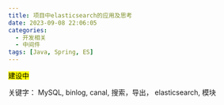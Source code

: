 ```yaml
---
title: 项目中elasticsearch的应用及思考
date: 2023-09-08 22:06:05
categories:
  - 开发相关
  - 中间件
tags: [Java, Spring, ES]
---
```

<mark>建设中</mark>  

关键字： MySQL, binlog, canal, 搜索，导出， elasticsearch, 模块

